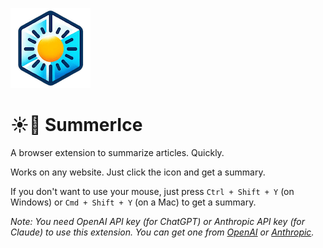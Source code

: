 ![SummerIce Icon](/images/icon-128.png)

# ☀️🧊 SummerIce

A browser extension to summarize articles. Quickly.

Works on any website. Just click the icon and get a summary.

If you don't want to use your mouse, just press `Ctrl + Shift + Y` (on Windows) or `Cmd + Shift + Y` (on a Mac) to get a summary.

_Note: You need OpenAI API key (for ChatGPT) or Anthropic API key (for Claude) to use this extension. You can get one from [OpenAI](https://platform.openai.com/signup) or [Anthropic](https://www.anthropic.com/api)._
